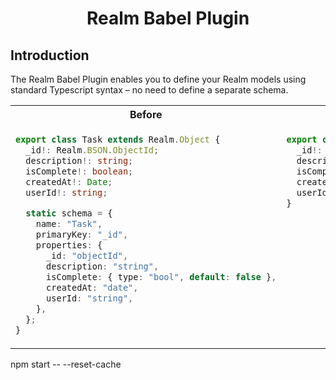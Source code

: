 <h1 align="center">
  Realm Babel Plugin
</h1>

## Introduction

The Realm Babel Plugin enables you to define your Realm models using standard Typescript syntax – no need to define a separate schema.

<table>
<tr>
<th>Before</th>
<th>After</th>
</tr>
<tr>
<td width="50%" valign="top">

```ts
export class Task extends Realm.Object {
  _id!: Realm.BSON.ObjectId;
  description!: string;
  isComplete!: boolean;
  createdAt!: Date;
  userId!: string;

  static schema = {
    name: "Task",
    primaryKey: "_id",
    properties: {
      _id: "objectId",
      description: "string",
      isComplete: { type: "bool", default: false },
      createdAt: "date",
      userId: "string",
    },
  };
}
```

</td>
<td width="50%" valign="top">

```ts
export class Task extends Realm.Object {
  _id!: Realm.BSON.ObjectId;
  description!: string;
  isComplete!: boolean;
  createdAt!: Date;
  userId!: string;
}
```

</code>
</td>
</tr>
</table>

npm start -- --reset-cache
